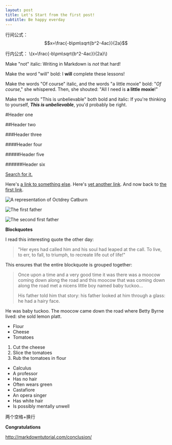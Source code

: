 ```yaml
---
layout: post
title: Let's Start from the first post!
subtitle: Be happy everday
---
```



<script type="text/javascript" src="http://cdn.mathjax.org/mathjax/latest/MathJax.js?config=default"></script>

行间公式：
$$x=\frac{-b\pm\sqrt{b^2-4ac}}{2a}$$

行内公式：
\\(x=\frac{-b\pm\sqrt{b^2-4ac}}{2a}\\)

Make "not" italic: Writing in Markdown is _not_ that hard!


Make the word "will" bold: I **will** complete these lessons!

Make the words "Of course" italic, and the words "a little moxie" bold: "_Of course_," she whispered. Then, she shouted: "All I need is **a little moxie**!"

Make the words "This is unbelievable" both bold and italic: If you're thinking to yourself, **_This is unbelievable_**, you'd probably be right.

#Header one

##Header two

###Header three

####Header four

#####Header five

######Header six


[Search for it.](www.google.com)

 Here's [a link to something else][another place].
 Here's [yet another link][another-link].
 And now back to [the first link][another place].

 [another place]: www.github.com
 [another-link]: www.google.com

 ![A representation of Octdrey Catburn](http://octodex.github.com/images/octdrey-catburn.jpg)

 ![The first father][First Father]

![The second first father][Second Father]

[First Father]: http://octodex.github.com/images/founding-father.jpg

[Second Father]: http://octodex.github.com/images/foundingfather_v2.png



**Blockquotes**

I read this interesting quote the other day:

>"Her eyes had called him and his soul had leaped at the call. To live, to err, to fall, to triumph, to recreate life out of life!"


This ensures that the entire blockquote is grouped together:

>Once upon a time and a very good time it was there was a moocow coming down along the road and this moocow that was coming down along the road met a nicens little boy named baby tuckoo...
>
>His father told him that story: his father looked at him through a glass: he had a hairy face.
>
He was baby tuckoo. The moocow came down the road where Betty Byrne lived: she sold lemon platt.

* Flour
* Cheese
* Tomatoes

1. Cut the cheese
2. Slice the tomatoes
3. Rub the tomatoes in flour

* Calculus
 * A professor
 * Has no hair
 * Often wears green
* Castafiore
 * An opera singer
 * Has white hair
 * Is possibly mentally unwell

 两个空格+换行

**Congratulations**

 http://markdowntutorial.com/conclusion/
